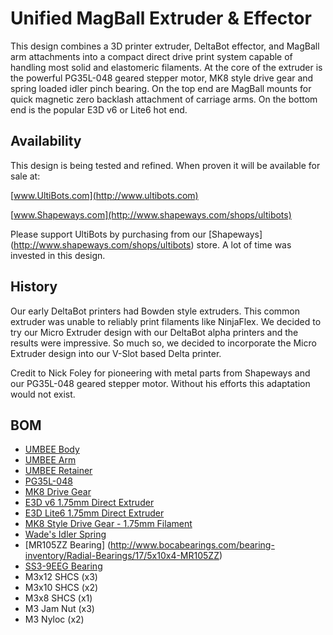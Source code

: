 Unified MagBall Extruder & Effector
===================================

This design combines a 3D printer extruder, DeltaBot effector, and MagBall arm attachments into a compact direct drive print system capable of handling most solid and elastomeric filaments. At the core of the extruder is the powerful PG35L-048 geared stepper motor, MK8 style drive gear and spring loaded idler pinch bearing. On the top end are MagBall mounts for quick magnetic zero backlash attachment of carriage arms. On the bottom end is the popular E3D v6 or Lite6 hot end.


## Availability
This design is being tested and refined. When proven it will be available for sale at:

[www.UltiBots.com](http://www.ultibots.com)
 
[www.Shapeways.com](http://www.shapeways.com/shops/ultibots)

Please support UltiBots by purchasing from our [Shapeways] (http://www.shapeways.com/shops/ultibots) store. A lot of time was invested in this design.


## History
Our early DeltaBot printers had Bowden style extruders. This common extruder was unable to reliably print filaments like NinjaFlex. We decided to try our Micro Extruder design with our DeltaBot alpha printers and the results were impressive. So much so, we decided to incorporate the Micro Extruder design into our V-Slot based Delta printer.

Credit to Nick Foley for pioneering with metal parts from Shapeways and our PG35L-048 geared stepper motor. Without his efforts this adaptation would not exist.

## BOM
* [UMBEE Body](http://shpws.me/KoLq)
* [UMBEE Arm](http://shpws.me/Kp68)
* [UMBEE Retainer](http://shpws.me/Kp66)
* [PG35L-048](http://www.ultibots.com/pg35l-048-geared-stepper-motor)
* [MK8 Drive Gear ](http://www.ultibots.com/mk8-style-drive-gear-1-75mm-filament)
* [E3D v6 1.75mm Direct Extruder](http://www.ultibots.com/e3d-v6-hotend-full-kit-1-75mm-universal-direct-24v)
* [E3D Lite6 1.75mm Direct Extruder](http://www.ultibots.com/e3d-lite6-full-kit-1-75mm-universal-direct-24v)
* [MK8 Style Drive Gear - 1.75mm Filament](http://www.ultibots.com/mk8-style-drive-gear-1-75mm-filament)
* [Wade's Idler Spring](http://www.ultibots.com/wades-idler-spring-2-pack)
* [MR105ZZ Bearing] (http://www.bocabearings.com/bearing-inventory/Radial-Bearings/17/5x10x4-MR105ZZ)
* [SS3-9EEG Bearing](http://search.bocabearings.com/search?w=SS3-9EEG)
* M3x12 SHCS (x3)
* M3x10 SHCS (x2)
* M3x8 SHCS (x1) 
* M3 Jam Nut (x3)
* M3 Nyloc (x2) 

